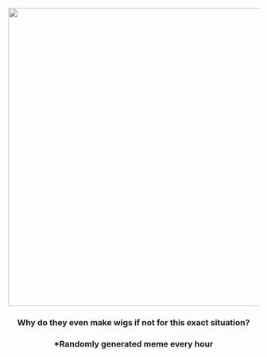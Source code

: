<p align="center">
        <img src="https://i.redd.it/8ofrmi0uebq81.jpg" width="600" height="600">
        </p>
        <h3 align="center">Why do they even make wigs if not for this exact situation?</h3>
        <h3 align="center">*Randomly generated meme every hour</h3>
    